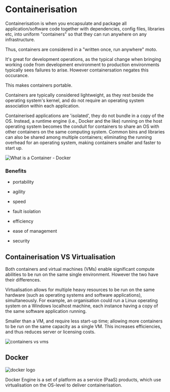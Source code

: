 # Containerisation

Containerisation is when you encapsulate and package all application/software code together with dependencies, config files, libraries etc, into uniform "containers" so that they can run anywhere on any infrastructure.

Thus, containers are considered in a "written once, run anywhere" moto.

It's great for development operations, as the typical change when bringing working code from development environment to production environments typically sees failures to arise. However containersation negates this occurance.

This makes containers portable.

Containers are typically considered lightweight, as they rest beside the operating system's kernel, and do not require an operating system association within each application. 

Containerised applications are 'isolated', they do not bundle in a copy of the OS. Instead, a runtime engine (i.e., Docker and the like) running on the host operating system becomes the conduit for containers to share an OS with other containers on the same computing system. Common bins and libraries can also be shared among multiple containers; eliminating the running overhead for an operating system, making containers smaller and faster to start up.

![What is a Container - Docker](https://user-images.githubusercontent.com/47668244/189632819-a577ebfb-b1a9-41df-8dc6-e7512ddb54f7.png)

### Benefits

- portability

- agility

- speed

- fault isolation

- efficiency

- ease of management

- security

## Containerisation VS Virtualisation

Both containers and virtual machines (VMs) enable significant compute abilities to be run on the same single environment. However the two have their differences.

Virtualisation allows for multiple heavy resources to be run on the same hardware (such as operating systems and software applications), simultaneously. For example, an organisation could run a Linux operating system on a Windows localhost machine, each instance having a copy of the same software application running. 

Smaller than a VM, and require less start-up time; allowing more containers to be run on the same capacity as a single VM. This increases efficiencies, and thus reduces server or licensing costs.

![containers vs vms](https://user-images.githubusercontent.com/47668244/189631842-b7508654-f377-4f07-ac2a-b2de72bb89b0.png)

## Docker

![docker logo](https://user-images.githubusercontent.com/47668244/189632782-93325e56-0f2c-4137-ba5a-8e7115818795.png)


Docker Engine is a set of platform as a service (PaaS) products, which use virtualisation on the OS-level to deliver containerisation.


